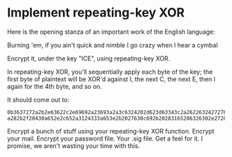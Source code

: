 Implement repeating-key XOR
==========================
Here is the opening stanza of an important work of the English language:

Burning 'em, if you ain't quick and nimble
I go crazy when I hear a cymbal

Encrypt it, under the key "ICE", using repeating-key XOR.

In repeating-key XOR, you'll sequentially apply each byte of the key;
the first byte of plaintext will be XOR'd against I, the next C, the next E,
then I again for the 4th byte, and so on.

It should come out to:
```
0b3637272a2b2e63622c2e69692a23693a2a3c6324202d623d63343c2a26226324272765272
a282b2f20430a652e2c652a3124333a653e2b2027630c692b20283165286326302e27282f
```

Encrypt a bunch of stuff using your repeating-key XOR function.
Encrypt your mail. Encrypt your password file.
Your .sig file. Get a feel for it. I promise, we aren't wasting your time with this.

